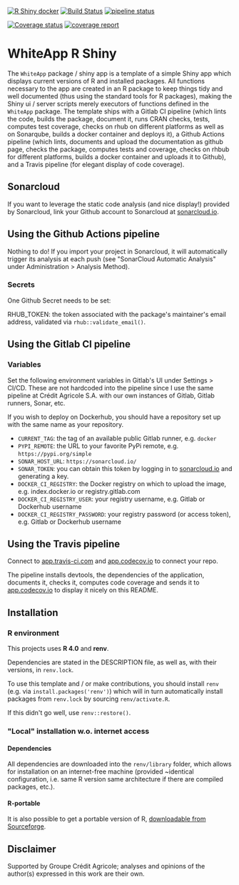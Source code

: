 [![R Shiny docker](https://github.com/adimajo/whiteapp_shiny/actions/workflows/r-shiny.yml/badge.svg)](https://github.com/adimajo/whiteapp_shiny/actions/workflows/r-shiny.yml)
[![Build Status](https://app.travis-ci.com/adimajo/whiteapp_shiny.svg?token=opB6ydhp1rfhZkQiU4AY&branch=master)](https://app.travis-ci.com/adimajo/whiteapp_shiny)
[![pipeline status](https://gitlab.com/adimajo/whiteapp_shiny/badges/master/pipeline.svg)](https://gitlab.com/adimajo/whiteapp_shiny/-/commits/master)

[![Coverage status](https://codecov.io/gh/adimajo/whiteapp_shiny/branch/master/graph/badge.svg)](https://codecov.io/github/adimajo/whiteapp_shiny?branch=master)
[![coverage report](https://gitlab.com/adimajo/whiteapp_shiny/badges/master/coverage.svg)](https://gitlab.com/adimajo/whiteapp_shiny/-/commits/master)

# WhiteApp R Shiny

The `WhiteApp` package / shiny app is a template of a simple Shiny app which displays current versions of R and installed packages. All functions necessary to the app are created in an R package to keep things tidy and well documented (thus using the standard tools for R packages), making the Shiny ui / server scripts merely executors of functions defined in the `WhiteApp` package. The template ships with a Gitlab CI pipeline (which lints the code, builds the package, document it, runs CRAN checks, tests, computes test coverage, checks on rhub on different platforms as well as on Sonarqube, builds a docker container and deploys it), a Github Actions pipeline (which lints, documents and upload the documentation as github page, checks the package, computes tests and coverage, checks on rhbub for different platforms, builds a docker container and uploads it to Github), and a Travis pipeline (for elegant display of code coverage). 

## Sonarcloud

If you want to leverage the static code analysis (and nice display!) provided by Sonarcloud, link your Github account
to Sonarcloud at [sonarcloud.io](https://sonarcloud.io/).

## Using the Github Actions pipeline

Nothing to do! If you import your project in Sonarcloud, it will automatically trigger its analysis at each push
(see "SonarCloud Automatic Analysis" under Administration > Analysis Method).

### Secrets

One Github Secret needs to be set:

RHUB_TOKEN: the token associated with the package's maintainer's email address, validated via `rhub::validate_email()`.

## Using the Gitlab CI pipeline

### Variables

Set the following environment variables in Gitlab's UI under Settings > CI/CD. These are not hardcoded into the pipeline
since I use the same pipeline at Crédit Agricole S.A. with our own instances of Gitlab, Gitlab runners, Sonar, etc.

If you wish to deploy on Dockerhub, you should have a repository set up with the same name as your repository.

- `CURRENT_TAG`: the tag of an available public Gitlab runner, e.g. `docker`
- `PYPI_REMOTE`: the URL to your favorite PyPi remote, e.g. `https://pypi.org/simple`
- `SONAR_HOST_URL`: `https://sonarcloud.io/`
- `SONAR_TOKEN`: you can obtain this token by logging in to [sonarcloud.io](https://sonarcloud.io/) and generating a key.
- `DOCKER_CI_REGISTRY`: the Docker registry on which to upload the image, e.g. index.docker.io or registry.gitlab.com
- `DOCKER_CI_REGISTRY_USER`: your registry username, e.g. Gitlab or Dockerhub username
- `DOCKER_CI_REGISTRY_PASSWORD`: your registry password (or access token), e.g. Gitlab or Dockerhub username

## Using the Travis pipeline

Connect to [app.travis-ci.com](https://app.travis-ci.com/) and [app.codecov.io](https://app.codecov.io) to connect your repo.

The pipeline installs devtools, the dependencies of the application, documents it, checks it, computes code coverage
and sends it to [app.codecov.io](https://app.codecov.io) to display it nicely on this README.

## Installation

### R environment

This projects uses **R 4.0** and **renv**.

Dependencies are stated in the DESCRIPTION file, as well as, with their versions, in `renv.lock`.

To use this template and / or make contributions, you should install `renv` (e.g. via `install.packages('renv')`) which will in turn automatically install packages from `renv.lock` by sourcing `renv/activate.R`.

If this didn't go well, use `renv::restore()`.

### "Local" installation w.o. internet access

#### Dependencies

All dependencies are downloaded into the `renv/library` folder, which allows for installation on an internet-free machine (provided ~identical configuration, i.e. same R version same architecture if there are compiled packages, etc.).

#### R-portable

It is also possible to get a portable version of R, [downloadable from Sourceforge](https://sourceforge.net/projects/rportable/).

## Disclaimer

Supported by Groupe Crédit Agricole; analyses and opinions of the author(s) expressed in this work are their own.
